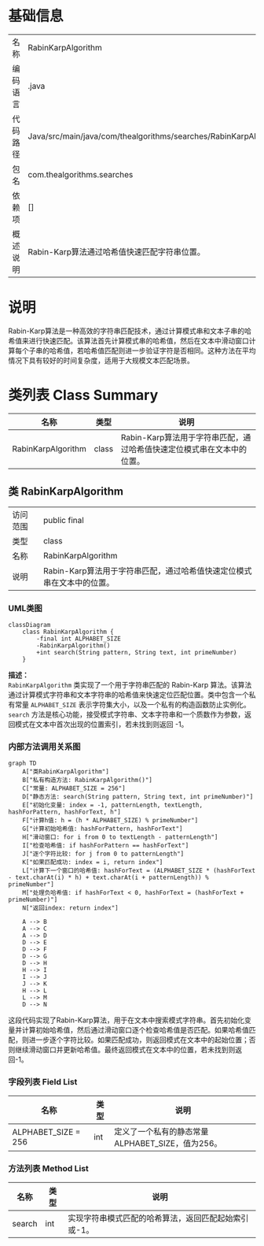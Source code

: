 # 基础信息

|      |      |
|------|------|
| 名称 | RabinKarpAlgorithm |
| 编码语言 | .java |
| 代码路径 | Java/src/main/java/com/thealgorithms/searches/RabinKarpAlgorithm.java |
| 包名 | com.thealgorithms.searches |
| 依赖项 | [] |
| 概述说明 | Rabin-Karp算法通过哈希值快速匹配字符串位置。 |

# 说明

Rabin-Karp算法是一种高效的字符串匹配技术，通过计算模式串和文本子串的哈希值来进行快速匹配。该算法首先计算模式串的哈希值，然后在文本中滑动窗口计算每个子串的哈希值，若哈希值匹配则进一步验证字符是否相同。这种方法在平均情况下具有较好的时间复杂度，适用于大规模文本匹配场景。

# 类列表 Class Summary

| 名称   | 类型  | 说明 |
|-------|------|-------------|
| RabinKarpAlgorithm | class | Rabin-Karp算法用于字符串匹配，通过哈希值快速定位模式串在文本中的位置。 |



## 类 RabinKarpAlgorithm

|      |      |
|------|------|
| 访问范围 | public final |
| 类型 | class |
| 名称 | RabinKarpAlgorithm |
| 说明 | Rabin-Karp算法用于字符串匹配，通过哈希值快速定位模式串在文本中的位置。 |


### UML类图

```mermaid
classDiagram
    class RabinKarpAlgorithm {
        -final int ALPHABET_SIZE
        -RabinKarpAlgorithm()
        +int search(String pattern, String text, int primeNumber)
    }
```

**描述：**  
`RabinKarpAlgorithm` 类实现了一个用于字符串匹配的 Rabin-Karp 算法。该算法通过计算模式字符串和文本字符串的哈希值来快速定位匹配位置。类中包含一个私有常量 `ALPHABET_SIZE` 表示字符集大小，以及一个私有的构造函数防止实例化。`search` 方法是核心功能，接受模式字符串、文本字符串和一个质数作为参数，返回模式在文本中首次出现的位置索引，若未找到则返回 -1。


### 内部方法调用关系图

```mermaid
graph TD
    A["类RabinKarpAlgorithm"]
    B["私有构造方法: RabinKarpAlgorithm()"]
    C["常量: ALPHABET_SIZE = 256"]
    D["静态方法: search(String pattern, String text, int primeNumber)"]
    E["初始化变量: index = -1, patternLength, textLength, hashForPattern, hashForText, h"]
    F["计算h值: h = (h * ALPHABET_SIZE) % primeNumber"]
    G["计算初始哈希值: hashForPattern, hashForText"]
    H["滑动窗口: for i from 0 to textLength - patternLength"]
    I["检查哈希值: if hashForPattern == hashForText"]
    J["逐个字符比较: for j from 0 to patternLength"]
    K["如果匹配成功: index = i, return index"]
    L["计算下一个窗口的哈希值: hashForText = (ALPHABET_SIZE * (hashForText - text.charAt(i) * h) + text.charAt(i + patternLength)) % primeNumber"]
    M["处理负哈希值: if hashForText < 0, hashForText = (hashForText + primeNumber)"]
    N["返回index: return index"]

    A --> B
    A --> C
    A --> D
    D --> E
    D --> F
    D --> G
    D --> H
    H --> I
    I --> J
    J --> K
    H --> L
    L --> M
    D --> N
```

这段代码实现了Rabin-Karp算法，用于在文本中搜索模式字符串。首先初始化变量并计算初始哈希值，然后通过滑动窗口逐个检查哈希值是否匹配。如果哈希值匹配，则进一步逐个字符比较。如果匹配成功，则返回模式在文本中的起始位置；否则继续滑动窗口并更新哈希值。最终返回模式在文本中的位置，若未找到则返回-1。

### 字段列表 Field List

| 名称  | 类型  | 说明 |
|-------|-------|------|
| ALPHABET_SIZE = 256 | int | 定义了一个私有的静态常量ALPHABET_SIZE，值为256。 |

### 方法列表 Method List

| 名称  | 类型  | 说明 |
|-------|-------|------|
| search | int | 实现字符串模式匹配的哈希算法，返回匹配起始索引或-1。 |




